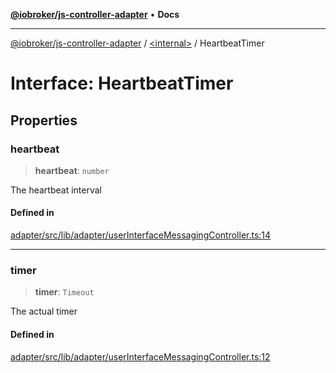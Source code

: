[**@iobroker/js-controller-adapter**](../../README.md) • **Docs**

***

[@iobroker/js-controller-adapter](../../globals.md) / [\<internal\>](../README.md) / HeartbeatTimer

# Interface: HeartbeatTimer

## Properties

### heartbeat

> **heartbeat**: `number`

The heartbeat interval

#### Defined in

[adapter/src/lib/adapter/userInterfaceMessagingController.ts:14](https://github.com/ioBroker/ioBroker.js-controller/blob/b499d83cda369ad8a77cd1584bbda2b5b44bf993/packages/adapter/src/lib/adapter/userInterfaceMessagingController.ts#L14)

***

### timer

> **timer**: `Timeout`

The actual timer

#### Defined in

[adapter/src/lib/adapter/userInterfaceMessagingController.ts:12](https://github.com/ioBroker/ioBroker.js-controller/blob/b499d83cda369ad8a77cd1584bbda2b5b44bf993/packages/adapter/src/lib/adapter/userInterfaceMessagingController.ts#L12)
